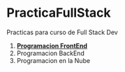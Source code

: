 # PracticaFullStack
Practicas para curso de Full Stack Dev

1. [**Programacion FrontEnd**](./FrontEnd/README.md)
2. Programacion BackEnd
3. Programacion en la Nube
